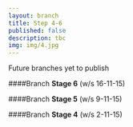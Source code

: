 ```yaml
---
layout: branch
title: Step 4-6
published: false
description: tbc
img: img/4.jpg
---
```


Future branches yet to publish

####Branch **Stage 6** (w/s 16-11-15)

####Branch **Stage 5** (w/s 9-11-15)

####Branch **Stage 4** (w/s 2-11-15)
